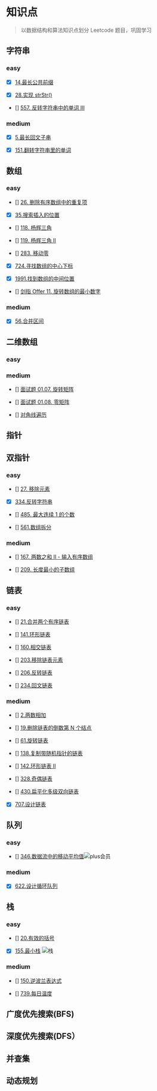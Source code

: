 # 知识点

> 以数据结构和算法知识点划分 Leetcode 题目，巩固学习

## 字符串

### easy

- [x] [14.最长公共前缀](https://leetcode-cn.com/problems/longest-common-prefix/)

- [x] [28.实现 strStr()](https://leetcode-cn.com/problems/implement-strstr/)

- [] [557. 反转字符串中的单词 III](https://leetcode-cn.com/problems/reverse-words-in-a-string-iii/)

### medium

- [x] [5.最长回文子串](https://leetcode-cn.com/problems/longest-palindromic-substring/)

- [x] [151.翻转字符串里的单词](https://leetcode-cn.com/problems/reverse-words-in-a-string/)

## 数组

### easy

- [] [26. 删除有序数组中的重复项](https://leetcode-cn.com/problems/remove-duplicates-from-sorted-array/)

- [x] [35.搜索插入的位置](https://leetcode-cn.com/problems/search-insert-position/)

- [] [118. 杨辉三角](https://leetcode-cn.com/problems/pascals-triangle/)

- [] [119. 杨辉三角 II](https://leetcode-cn.com/problems/pascals-triangle-ii/)

- [] [283. 移动零](https://leetcode-cn.com/problems/move-zeroes/)

- [x] [724.寻找数组的中心下标](https://leetcode-cn.com/problems/find-pivot-index/)

- [x] [1991.找到数组的中间位置](https://leetcode-cn.com/problems/find-the-middle-index-in-array/)

- [] [剑指 Offer 11. 旋转数组的最小数字](https://leetcode-cn.com/problems/xuan-zhuan-shu-zu-de-zui-xiao-shu-zi-lcof/)

### medium

- [x] [56.合并区间](https://leetcode-cn.com/problems/merge-intervals/)

## 二维数组

### easy

### medium

- [] [面试题 01.07. 旋转矩阵](https://leetcode-cn.com/problems/rotate-matrix-lcci/)

- [] [面试题 01.08. 零矩阵](https://leetcode-cn.com/problems/zero-matrix-lcci/)

- [] [对角线遍历](https://leetcode-cn.com/problems/diagonal-traverse/)

## 指针

## 双指针

### easy

- [] [27. 移除元素](https://leetcode-cn.com/problems/remove-element/)

- [x] [334.反转字符串](https://leetcode-cn.com/problems/reverse-string/)

- [] [485. 最大连续 1 的个数](https://leetcode-cn.com/problems/max-consecutive-ones/)

- [] [561.数组拆分](https://leetcode-cn.com/problems/array-partition-i/)

### medium

- [] [167. 两数之和 II - 输入有序数组](https://leetcode-cn.com/problems/two-sum-ii-input-array-is-sorted/)

- [] [209. 长度最小的子数组](https://leetcode-cn.com/problems/minimum-size-subarray-sum/)

## 链表

### easy

- [] [21.合并两个有序链表](https://leetcode-cn.com/problems/merge-two-sorted-lists)

- [] [141.环形链表](https://leetcode-cn.com/problems/linked-list-cycle/)

- [] [160.相交链表](https://leetcode-cn.com/problems/intersection-of-two-linked-lists/)

- [] [203.移除链表元素](https://leetcode-cn.com/problems/remove-linked-list-elements/)

- [] [206.反转链表](https://leetcode-cn.com/problems/reverse-linked-list/)

- [] [234.回文链表](https://leetcode-cn.com/problems/palindrome-linked-list)

### medium

- [] [2.两数相加](https://leetcode-cn.com/problems/add-two-numbers/)

- [] [19.删除链表的倒数第 N 个结点](https://leetcode-cn.com/problems/remove-nth-node-from-end-of-list/)

- [] [61.旋转链表](https://leetcode-cn.com/problems/rotate-list)

- [] [138.复制带随机指针的链表](https://leetcode-cn.com/problems/copy-list-with-random-pointer)

- [] [142.环形链表 II](https://leetcode-cn.com/problems/linked-list-cycle-ii/)

- [] [328.奇偶链表](https://leetcode-cn.com/problems/odd-even-linked-list/)

- [] [430.扁平化多级双向链表](https://leetcode-cn.com/problems/flatten-a-multilevel-doubly-linked-list)

- [x] [707.设计链表](https://leetcode-cn.com/problems/design-linked-list/)

## 队列

### easy

- [] [346.数据流中的移动平均值](https://leetcode-cn.com/problems/moving-average-from-data-stream)![plus会员](https://img.shields.io/badge/-plus会员-blue)

### medium

- [x] [622.设计循环队列](https://leetcode-cn.com/problems/design-circular-queue/)

## 栈

### easy

- [] [20.有效的括号](https://leetcode-cn.com/problems/valid-parentheses)

- [x] [155.最小栈](https://leetcode-cn.com/problems/min-stack/) ![栈](https://img.shields.io/badge/-栈-blue)

### medium

- [] [150.逆波兰表达式](https://leetcode-cn.com/problems/evaluate-reverse-polish-notation)

- [] [739.每日温度](https://leetcode-cn.com/problems/daily-temperatures)

## 广度优先搜索(BFS)

## 深度优先搜索(DFS）

## 并查集

## 动态规划
